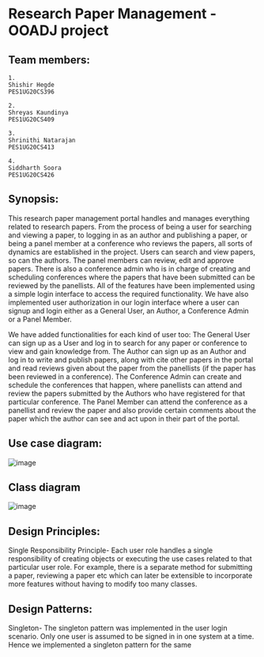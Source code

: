 # Research Paper Management - OOADJ project


## Team members:
```
1.
Shishir Hegde
PES1UG20CS396

2.
Shreyas Kaundinya
PES1UG20CS409

3.
Shrinithi Natarajan
PES1UG20CS413

4.
Siddharth Soora
PES1UG20CS426
```


## Synopsis:
This research paper management portal handles and manages everything related to research papers. From the process of being a user for searching and viewing a paper, to logging in as an author and publishing a paper, or being a panel member at a conference who reviews the papers, all sorts of dynamics are established in the project. Users can search and view papers, so can the authors. The panel members can review, edit and approve papers. There is also a conference admin who is in charge of creating and scheduling conferences where the papers that have been submitted can be reviewed by the panellists.
All of the features have been implemented using a simple login interface to access the required functionality. We have also implemented user authorization in our login interface where a user can signup and login either as a General User, an Author, a Conference Admin or a Panel Member.

We have added functionalities for each kind of user too:
The General User can sign up as a User and log in to search for any paper or conference to view and gain knowledge from.
The Author can sign up as an Author and log in to write and publish papers, along with cite other papers in the portal and read reviews given about the paper from the panellists (if the paper has been reviewed in a conference).
The Conference Admin can create and schedule the conferences that happen, where panellists can attend and review the papers submitted by the Authors who have registered for that particular conference.
The Panel Member can attend the conference as a panellist and review the paper and also provide certain comments about the paper which the author can see and act upon in their part of the portal.



## Use case diagram:

![image](https://user-images.githubusercontent.com/93257735/235209001-ac86c87c-8a33-4477-9f99-a7ffabfc915e.png)



## Class diagram

![image](https://user-images.githubusercontent.com/93257735/235209115-8bece0eb-952b-43d1-b095-e8422e2ee7b1.png)



## Design Principles:

Single Responsibility Principle- Each user role handles a single responsibility of creating objects or executing the use cases related to that particular user role. For example, there is a separate method for submitting a paper, reviewing a paper etc which can later be extensible to incorporate more features without having to modify too many classes.


## Design Patterns:

Singleton- The singleton pattern was implemented in the user login scenario. Only one user is assumed to be signed in in one system at a time. Hence we implemented a singleton pattern for the same





